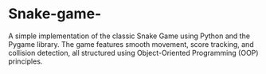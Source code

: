 # Snake-game-
A simple implementation of the classic Snake Game using Python and the Pygame library. The game features smooth movement, score tracking, and collision detection, all structured using Object-Oriented Programming (OOP) principles.
